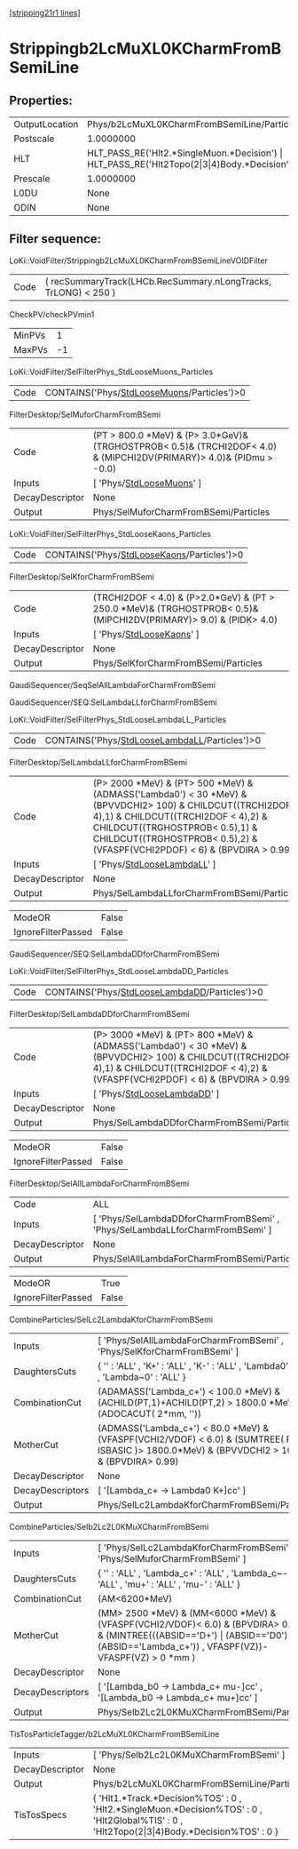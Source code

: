[[stripping21r1 lines]](./stripping21r1-index)

# Strippingb2LcMuXL0KCharmFromBSemiLine

## Properties:

|                |                                                                                                |
|----------------|------------------------------------------------------------------------------------------------|
| OutputLocation | Phys/b2LcMuXL0KCharmFromBSemiLine/Particles                                                    |
| Postscale      | 1.0000000                                                                                      |
| HLT            | HLT_PASS_RE('Hlt2.\*SingleMuon.\*Decision') \| HLT_PASS_RE('Hlt2Topo(2\|3\|4)Body.\*Decision') |
| Prescale       | 1.0000000                                                                                      |
| L0DU           | None                                                                                           |
| ODIN           | None                                                                                           |

## Filter sequence:

LoKi::VoidFilter/Strippingb2LcMuXL0KCharmFromBSemiLineVOIDFilter

|      |                                                                 |
|------|-----------------------------------------------------------------|
| Code | ( recSummaryTrack(LHCb.RecSummary.nLongTracks, TrLONG) \< 250 ) |

CheckPV/checkPVmin1

|        |     |
|--------|-----|
| MinPVs | 1   |
| MaxPVs | -1  |

LoKi::VoidFilter/SelFilterPhys_StdLooseMuons_Particles

|      |                                                                                              |
|------|----------------------------------------------------------------------------------------------|
| Code | CONTAINS('Phys/[StdLooseMuons](./stripping21r1-commonparticles-stdloosemuons)/Particles')\>0 |

FilterDesktop/SelMuforCharmFromBSemi

|                 |                                                                                                                            |
|-----------------|----------------------------------------------------------------------------------------------------------------------------|
| Code            | (PT \> 800.0 \*MeV) & (P\> 3.0\*GeV)& (TRGHOSTPROB\< 0.5)& (TRCHI2DOF\< 4.0) & (MIPCHI2DV(PRIMARY)\> 4.0)& (PIDmu \> -0.0) |
| Inputs          | [ 'Phys/[StdLooseMuons](./stripping21r1-commonparticles-stdloosemuons)' ]                                                |
| DecayDescriptor | None                                                                                                                       |
| Output          | Phys/SelMuforCharmFromBSemi/Particles                                                                                      |

LoKi::VoidFilter/SelFilterPhys_StdLooseKaons_Particles

|      |                                                                                              |
|------|----------------------------------------------------------------------------------------------|
| Code | CONTAINS('Phys/[StdLooseKaons](./stripping21r1-commonparticles-stdloosekaons)/Particles')\>0 |

FilterDesktop/SelKforCharmFromBSemi

|                 |                                                                                                                          |
|-----------------|--------------------------------------------------------------------------------------------------------------------------|
| Code            | (TRCHI2DOF \< 4.0) & (P\>2.0\*GeV) & (PT \> 250.0 \*MeV)& (TRGHOSTPROB\< 0.5)& (MIPCHI2DV(PRIMARY)\> 9.0) & (PIDK\> 4.0) |
| Inputs          | [ 'Phys/[StdLooseKaons](./stripping21r1-commonparticles-stdloosekaons)' ]                                              |
| DecayDescriptor | None                                                                                                                     |
| Output          | Phys/SelKforCharmFromBSemi/Particles                                                                                     |

GaudiSequencer/SeqSelAllLambdaForCharmFromBSemi

GaudiSequencer/SEQ:SelLambdaLLforCharmFromBSemi

LoKi::VoidFilter/SelFilterPhys_StdLooseLambdaLL_Particles

|      |                                                                                                    |
|------|----------------------------------------------------------------------------------------------------|
| Code | CONTAINS('Phys/[StdLooseLambdaLL](./stripping21r1-commonparticles-stdlooselambdall)/Particles')\>0 |

FilterDesktop/SelLambdaLLforCharmFromBSemi

|                 |                                                                                                                                                                                                                                                                             |
|-----------------|-----------------------------------------------------------------------------------------------------------------------------------------------------------------------------------------------------------------------------------------------------------------------------|
| Code            | (P\> 2000 \*MeV) & (PT\> 500 \*MeV) & (ADMASS('Lambda0') \< 30 \*MeV) & (BPVVDCHI2\> 100) & CHILDCUT((TRCHI2DOF \< 4),1) & CHILDCUT((TRCHI2DOF \< 4),2) & CHILDCUT((TRGHOSTPROB\< 0.5),1) & CHILDCUT((TRGHOSTPROB\< 0.5),2) & (VFASPF(VCHI2PDOF) \< 6) & (BPVDIRA \> 0.99 ) |
| Inputs          | [ 'Phys/[StdLooseLambdaLL](./stripping21r1-commonparticles-stdlooselambdall)' ]                                                                                                                                                                                           |
| DecayDescriptor | None                                                                                                                                                                                                                                                                        |
| Output          | Phys/SelLambdaLLforCharmFromBSemi/Particles                                                                                                                                                                                                                                 |

|                    |       |
|--------------------|-------|
| ModeOR             | False |
| IgnoreFilterPassed | False |

GaudiSequencer/SEQ:SelLambdaDDforCharmFromBSemi

LoKi::VoidFilter/SelFilterPhys_StdLooseLambdaDD_Particles

|      |                                                                                                    |
|------|----------------------------------------------------------------------------------------------------|
| Code | CONTAINS('Phys/[StdLooseLambdaDD](./stripping21r1-commonparticles-stdlooselambdadd)/Particles')\>0 |

FilterDesktop/SelLambdaDDforCharmFromBSemi

|                 |                                                                                                                                                                                                         |
|-----------------|---------------------------------------------------------------------------------------------------------------------------------------------------------------------------------------------------------|
| Code            | (P\> 3000 \*MeV) & (PT\> 800 \*MeV) & (ADMASS('Lambda0') \< 30 \*MeV) & (BPVVDCHI2\> 100) & CHILDCUT((TRCHI2DOF \< 4),1) & CHILDCUT((TRCHI2DOF \< 4),2) & (VFASPF(VCHI2PDOF) \< 6) & (BPVDIRA \> 0.99 ) |
| Inputs          | [ 'Phys/[StdLooseLambdaDD](./stripping21r1-commonparticles-stdlooselambdadd)' ]                                                                                                                       |
| DecayDescriptor | None                                                                                                                                                                                                    |
| Output          | Phys/SelLambdaDDforCharmFromBSemi/Particles                                                                                                                                                             |

|                    |       |
|--------------------|-------|
| ModeOR             | False |
| IgnoreFilterPassed | False |

FilterDesktop/SelAllLambdaForCharmFromBSemi

|                 |                                                                                 |
|-----------------|---------------------------------------------------------------------------------|
| Code            | ALL                                                                             |
| Inputs          | [ 'Phys/SelLambdaDDforCharmFromBSemi' , 'Phys/SelLambdaLLforCharmFromBSemi' ] |
| DecayDescriptor | None                                                                            |
| Output          | Phys/SelAllLambdaForCharmFromBSemi/Particles                                    |

|                    |       |
|--------------------|-------|
| ModeOR             | True  |
| IgnoreFilterPassed | False |

CombineParticles/SelLc2LambdaKforCharmFromBSemi

|                  |                                                                                                                                                      |
|------------------|------------------------------------------------------------------------------------------------------------------------------------------------------|
| Inputs           | [ 'Phys/SelAllLambdaForCharmFromBSemi' , 'Phys/SelKforCharmFromBSemi' ]                                                                            |
| DaughtersCuts    | { '' : 'ALL' , 'K+' : 'ALL' , 'K-' : 'ALL' , 'Lambda0' : 'ALL' , 'Lambda~0' : 'ALL' }                                                                |
| CombinationCut   | (ADAMASS('Lambda_c+') \< 100.0 \*MeV) & (ACHILD(PT,1)+ACHILD(PT,2) \> 1800.0 \*MeV) & (ADOCACUT( 2\*mm, ''))                                         |
| MotherCut        | (ADMASS('Lambda_c+') \< 80.0 \*MeV) & (VFASPF(VCHI2/VDOF) \< 6.0) & (SUMTREE( PT, ISBASIC )\> 1800.0\*MeV) & (BPVVDCHI2 \> 100.0) & (BPVDIRA\> 0.99) |
| DecayDescriptor  | None                                                                                                                                                 |
| DecayDescriptors | [ '[Lambda_c+ -\> Lambda0 K+]cc' ]                                                                                                               |
| Output           | Phys/SelLc2LambdaKforCharmFromBSemi/Particles                                                                                                        |

CombineParticles/Selb2Lc2L0KMuXCharmFromBSemi

|                  |                                                                                                                                                                                                |
|------------------|------------------------------------------------------------------------------------------------------------------------------------------------------------------------------------------------|
| Inputs           | [ 'Phys/SelLc2LambdaKforCharmFromBSemi' , 'Phys/SelMuforCharmFromBSemi' ]                                                                                                                    |
| DaughtersCuts    | { '' : 'ALL' , 'Lambda_c+' : 'ALL' , 'Lambda_c~-' : 'ALL' , 'mu+' : 'ALL' , 'mu-' : 'ALL' }                                                                                                    |
| CombinationCut   | (AM\<6200\*MeV)                                                                                                                                                                                |
| MotherCut        | (MM\> 2500 \*MeV) & (MM\<6000 \*MeV) & (VFASPF(VCHI2/VDOF)\< 6.0) & (BPVDIRA\> 0.999) & (MINTREE(((ABSID=='D+') \| (ABSID=='D0') \| (ABSID=='Lambda_c+')) , VFASPF(VZ))-VFASPF(VZ) \> 0 \*mm ) |
| DecayDescriptor  | None                                                                                                                                                                                           |
| DecayDescriptors | [ '[Lambda_b0 -\> Lambda_c+ mu-]cc' , '[Lambda_b0 -\> Lambda_c+ mu+]cc' ]                                                                                                                |
| Output           | Phys/Selb2Lc2L0KMuXCharmFromBSemi/Particles                                                                                                                                                    |

TisTosParticleTagger/b2LcMuXL0KCharmFromBSemiLine

|                 |                                                                                                                                                    |
|-----------------|----------------------------------------------------------------------------------------------------------------------------------------------------|
| Inputs          | [ 'Phys/Selb2Lc2L0KMuXCharmFromBSemi' ]                                                                                                          |
| DecayDescriptor | None                                                                                                                                               |
| Output          | Phys/b2LcMuXL0KCharmFromBSemiLine/Particles                                                                                                        |
| TisTosSpecs     | { 'Hlt1.\*Track.\*Decision%TOS' : 0 , 'Hlt2.\*SingleMuon.\*Decision%TOS' : 0 , 'Hlt2Global%TIS' : 0 , 'Hlt2Topo(2\|3\|4)Body.\*Decision%TOS' : 0 } |
